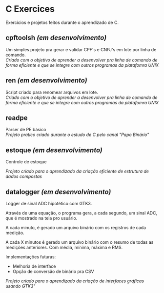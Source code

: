 # C Exercices
Exercicios e projetos feitos durante o aprendizado de C.
## cpftoolsh _(em desenvolvimento)_
Um simples projeto pra gerar e validar CPF's e CNPJ's em lote por linha de comando.\
_Criado com o objetivo de aprender a desenvolver pra linha de comando de forma eficiente e que se integre com outros programas da platafomra UNIX_
## ren _(em desenvolvimento)_
Script criado para renomear arquivos em lote.\
_Criado com o objetivo de aprender a desenvolver pra linha de comando de forma eficiente e que se integre com outros programas da platafomra UNIX_
## readpe
Parser de PE básico\
_Projeto pratico criado durante o estudo de C pelo canal "Papo Binário"_
## estoque _(em desenvolvimento)_
Controle de estoque

_Projeto criado para o aprendizado da criação eficiente de estrutura de dados compostas_
## datalogger _(em desenvolvimento)_
Logger de sinal ADC hipotético com GTK3.

Através de uma equação, o programa gera, a cada segundo, um sinal ADC, que é mostrado na tela pro usuário.

A cada minuto, é gerado um arquivo binário com os registros de cada medição.

A cada X minutos é gerado um arquivo binário com o resumo de todas as medições anteriores. Com média, mínima, máxima e RMS.

Implementações futuras: 
- Melhoria de interface
- Opção de conversão de binário pra CSV

_Projeto criado para o aprendizado da criação de interfaces gráficas usando GTK3"_
